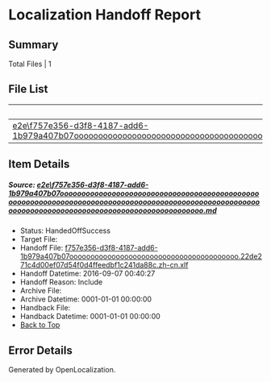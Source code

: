 # <a name='report-top'></a> Localization Handoff Report

## Summary
 Total Files | 1

## File List
 Source File | Status | Details 
 ----------- | ------ | ------- 
 [e2e\f757e356-d3f8-4187-add6-1b979a407b07ooooooooooooooooooooooooooooooooooooooooooooooooooooooooooooooooooooooooooooooooooooooooooooooooooooooooooooooooooooooooooooooooooooooooooooooooooooo.md](https://github.com/OpenLocalizationTestOrg/ol-test0/blob/3790dbaed1b95b4d67af12a21aa57cafeba80971/e2e/f757e356-d3f8-4187-add6-1b979a407b07ooooooooooooooooooooooooooooooooooooooooooooooooooooooooooooooooooooooooooooooooooooooooooooooooooooooooooooooooooooooooooooooooooooooooooooooooooooo.md) | HandedOffSuccess | [Details](#bb779d86e518011d6859cfc11f14f85f6a6c699e1)

## Item Details
##### <a name='bb779d86e518011d6859cfc11f14f85f6a6c699e1'></a> Source: [e2e\f757e356-d3f8-4187-add6-1b979a407b07ooooooooooooooooooooooooooooooooooooooooooooooooooooooooooooooooooooooooooooooooooooooooooooooooooooooooooooooooooooooooooooooooooooooooooooooooooooo.md](https://github.com/OpenLocalizationTestOrg/ol-test0/blob/3790dbaed1b95b4d67af12a21aa57cafeba80971/e2e/f757e356-d3f8-4187-add6-1b979a407b07ooooooooooooooooooooooooooooooooooooooooooooooooooooooooooooooooooooooooooooooooooooooooooooooooooooooooooooooooooooooooooooooooooooooooooooooooooooo.md)
* Status: HandedOffSuccess
* Target File: 
* Handoff File: [f757e356-d3f8-4187-add6-1b979a407b07oooooooooooooooooooooooooooooooooooooooo.22de271c4d00ef07d54f0d4ffeedbf1c241da88c.zh-cn.xlf](https://github.com/OpenLocalizationTestOrg/ol-test0-handoff/blob/a9ecd154c221326d96430854a866eba2fedc8af2/ol-handoff/OpenLocalizationTestOrg/ol-test0-zhcn/ci/ht/f757e356-d3f8-4187-add6-1b979a407b07oooooooooooooooooooooooooooooooooooooooo.22de271c4d00ef07d54f0d4ffeedbf1c241da88c.zh-cn.xlf)
* Handoff Datetime: 2016-09-07 00:40:27
* Handoff Reason: Include
* Archive File: 
* Archive Datetime: 0001-01-01 00:00:00
* Handback File: 
* Handback Datetime: 0001-01-01 00:00:00
* [Back to Top](#report-top)


## Error Details

Generated by OpenLocalization.

